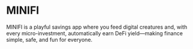 # MINIFI
MINIFI is a playful savings app where you feed digital creatures and, with every micro-investment, automatically earn DeFi yield—making finance simple, safe, and fun for everyone.
